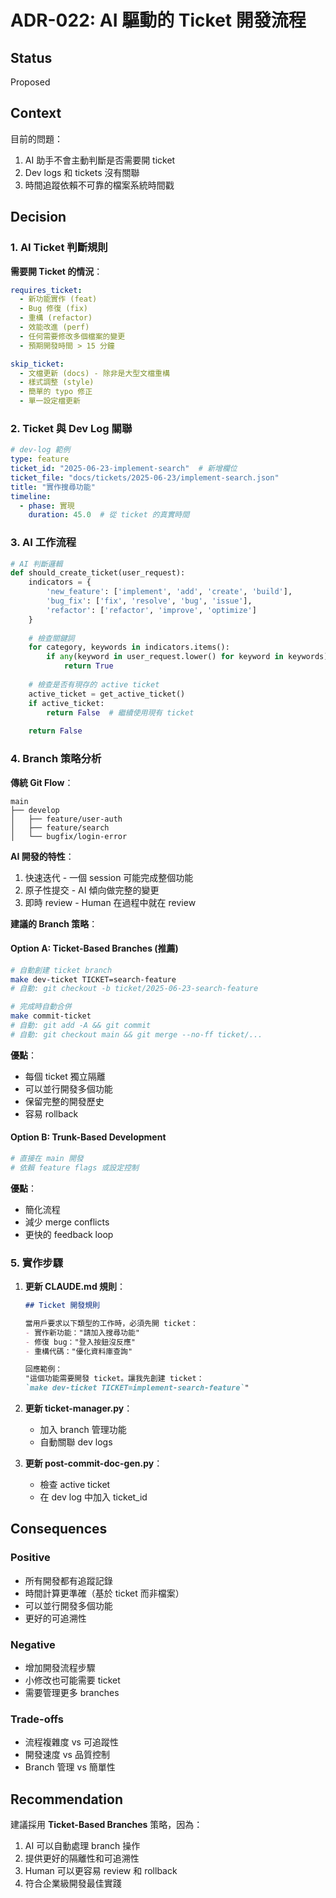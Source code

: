 # ADR-022: AI 驅動的 Ticket 開發流程

## Status
Proposed

## Context
目前的問題：
1. AI 助手不會主動判斷是否需要開 ticket
2. Dev logs 和 tickets 沒有關聯
3. 時間追蹤依賴不可靠的檔案系統時間戳

## Decision

### 1. AI Ticket 判斷規則

**需要開 Ticket 的情況**：
```yaml
requires_ticket:
  - 新功能實作 (feat)
  - Bug 修復 (fix) 
  - 重構 (refactor)
  - 效能改進 (perf)
  - 任何需要修改多個檔案的變更
  - 預期開發時間 > 15 分鐘

skip_ticket:
  - 文檔更新 (docs) - 除非是大型文檔重構
  - 樣式調整 (style)
  - 簡單的 typo 修正
  - 單一設定檔更新
```

### 2. Ticket 與 Dev Log 關聯

```yaml
# dev-log 範例
type: feature
ticket_id: "2025-06-23-implement-search"  # 新增欄位
ticket_file: "docs/tickets/2025-06-23/implement-search.json"
title: "實作搜尋功能"
timeline:
  - phase: 實現
    duration: 45.0  # 從 ticket 的真實時間
```

### 3. AI 工作流程

```python
# AI 判斷邏輯
def should_create_ticket(user_request):
    indicators = {
        'new_feature': ['implement', 'add', 'create', 'build'],
        'bug_fix': ['fix', 'resolve', 'bug', 'issue'],
        'refactor': ['refactor', 'improve', 'optimize']
    }
    
    # 檢查關鍵詞
    for category, keywords in indicators.items():
        if any(keyword in user_request.lower() for keyword in keywords):
            return True
    
    # 檢查是否有現存的 active ticket
    active_ticket = get_active_ticket()
    if active_ticket:
        return False  # 繼續使用現有 ticket
    
    return False
```

### 4. Branch 策略分析

**傳統 Git Flow**：
```
main
├── develop
│   ├── feature/user-auth
│   ├── feature/search
│   └── bugfix/login-error
```

**AI 開發的特性**：
1. 快速迭代 - 一個 session 可能完成整個功能
2. 原子性提交 - AI 傾向做完整的變更
3. 即時 review - Human 在過程中就在 review

**建議的 Branch 策略**：

#### Option A: Ticket-Based Branches (推薦)
```bash
# 自動創建 ticket branch
make dev-ticket TICKET=search-feature
# 自動: git checkout -b ticket/2025-06-23-search-feature

# 完成時自動合併
make commit-ticket
# 自動: git add -A && git commit
# 自動: git checkout main && git merge --no-ff ticket/...
```

**優點**：
- 每個 ticket 獨立隔離
- 可以並行開發多個功能
- 保留完整的開發歷史
- 容易 rollback

#### Option B: Trunk-Based Development
```bash
# 直接在 main 開發
# 依賴 feature flags 或設定控制
```

**優點**：
- 簡化流程
- 減少 merge conflicts
- 更快的 feedback loop

### 5. 實作步驟

1. **更新 CLAUDE.md 規則**：
   ```markdown
   ## Ticket 開發規則
   
   當用戶要求以下類型的工作時，必須先開 ticket：
   - 實作新功能："請加入搜尋功能"
   - 修復 bug："登入按鈕沒反應"
   - 重構代碼："優化資料庫查詢"
   
   回應範例：
   "這個功能需要開發 ticket。讓我先創建 ticket：
   `make dev-ticket TICKET=implement-search-feature`"
   ```

2. **更新 ticket-manager.py**：
   - 加入 branch 管理功能
   - 自動關聯 dev logs

3. **更新 post-commit-doc-gen.py**：
   - 檢查 active ticket
   - 在 dev log 中加入 ticket_id

## Consequences

### Positive
- 所有開發都有追蹤記錄
- 時間計算更準確（基於 ticket 而非檔案）
- 可以並行開發多個功能
- 更好的可追溯性

### Negative  
- 增加開發流程步驟
- 小修改也可能需要 ticket
- 需要管理更多 branches

### Trade-offs
- 流程複雜度 vs 可追蹤性
- 開發速度 vs 品質控制
- Branch 管理 vs 簡單性

## Recommendation

建議採用 **Ticket-Based Branches** 策略，因為：
1. AI 可以自動處理 branch 操作
2. 提供更好的隔離性和可追溯性
3. Human 可以更容易 review 和 rollback
4. 符合企業級開發最佳實踐